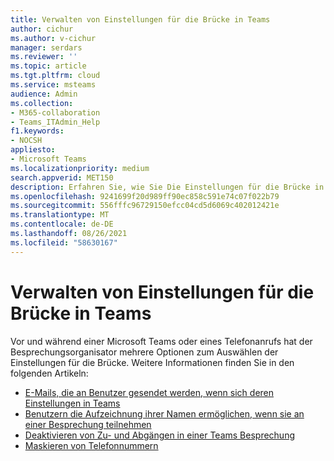 ```yaml
---
title: Verwalten von Einstellungen für die Brücke in Teams
author: cichur
ms.author: v-cichur
manager: serdars
ms.reviewer: ''
ms.topic: article
ms.tgt.pltfrm: cloud
ms.service: msteams
audience: Admin
ms.collection:
- M365-collaboration
- Teams_ITAdmin_Help
f1.keywords:
- NOCSH
appliesto:
- Microsoft Teams
ms.localizationpriority: medium
search.appverid: MET150
description: Erfahren Sie, wie Sie Die Einstellungen für die Brücke in Microsoft Teams
ms.openlocfilehash: 9241699f20d989ff90ec858c591e74c07f022b79
ms.sourcegitcommit: 556fffc96729150efcc04cd5d6069c402012421e
ms.translationtype: MT
ms.contentlocale: de-DE
ms.lasthandoff: 08/26/2021
ms.locfileid: "58630167"
---
```

# <a name="manage-bridge-settings-in-teams"></a>Verwalten von Einstellungen für die Brücke in Teams

Vor und während einer Microsoft Teams oder eines Telefonanrufs hat der Besprechungsorganisator mehrere Optionen zum Auswählen der Einstellungen für die Brücke. Weitere Informationen finden Sie in den folgenden Artikeln:

- [E-Mails, die an Benutzer gesendet werden, wenn sich deren Einstellungen in Teams](emails-sent-to-users-when-their-settings-change-in-teams.md)
- [Benutzern die Aufzeichnung ihrer Namen ermöglichen, wenn sie an einer Besprechung teilnehmen](enable-users-to-record-their-name-when-they-join-a-meeting-in-teams.md)
- [Deaktivieren von Zu- und Abgängen in einer Teams Besprechung](turn-on-or-off-entry-and-exit-announcements-for-meetings-in-teams.md)
- [Maskieren von Telefonnummern](ptsn-mask-phone-numbers.md)

